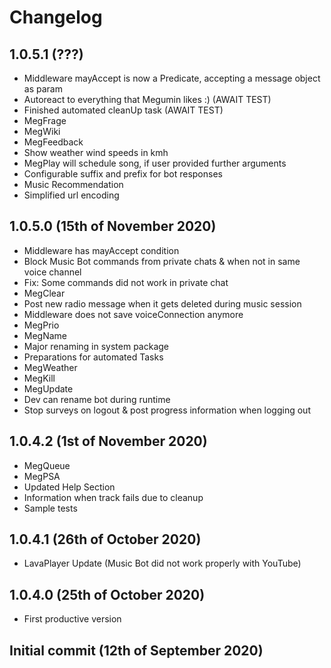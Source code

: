 # Changelog

## 1.0.5.1 (???)
- Middleware mayAccept is now a Predicate, accepting a message object as param
- Autoreact to everything that Megumin likes :) (AWAIT TEST)
- Finished automated cleanUp task (AWAIT TEST)
- MegFrage
- MegWiki
- MegFeedback
- Show weather wind speeds in kmh
- MegPlay will schedule song, if user provided further arguments
- Configurable suffix and prefix for bot responses
- Music Recommendation
- Simplified url encoding
## 1.0.5.0 (15th of November 2020)
- Middleware has mayAccept condition
- Block Music Bot commands from private chats & when not in same voice channel
- Fix: Some commands did not work in private chat
- MegClear
- Post new radio message when it gets deleted during music session
- Middleware does not save voiceConnection anymore
- MegPrio
- MegName
- Major renaming in system package
- Preparations for automated Tasks
- MegWeather
- MegKill
- MegUpdate
- Dev can rename bot during runtime
- Stop surveys on logout & post progress information when logging out
## 1.0.4.2 (1st of November 2020)
- MegQueue
- MegPSA
- Updated Help Section
- Information when track fails due to cleanup
- Sample tests
## 1.0.4.1 (26th of October 2020)
- LavaPlayer Update (Music Bot did not work properly with YouTube)
## 1.0.4.0 (25th of October 2020)
- First productive version
## Initial commit (12th of September 2020)
